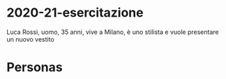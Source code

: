 # 2020-21-esercitazione
Luca Rossi, uomo, 35 anni, vive a Milano, è uno stilista e vuole presentare un nuovo vestito
# Personas
